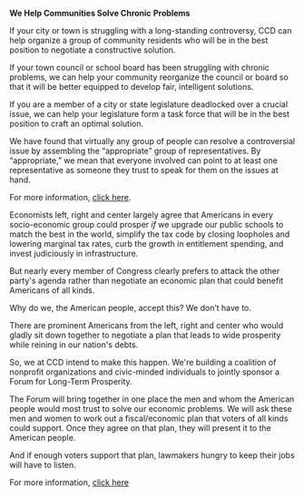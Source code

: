 **We Help Communities Solve Chronic** **Problems**

If your city or town is struggling with a long-standing controversy, CCD can help organize a group of community residents who will be in the best position to negotiate a constructive solution.

If your town council or school board has been struggling with chronic problems, we can help your community reorganize the council or board so that it will be better equipped to develop fair, intelligent solutions.

If you are a member of a city or state legislature deadlocked over a crucial issue, we can help your legislature form a task force that will be in the best position to craft an optimal solution.

We have found that virtually any group of people can resolve a controversial issue by assembling the “appropriate” group of representatives. By “appropriate,” we mean that everyone involved can point to at least one representative as someone they trust to speak for them on the issues at hand.

For more information, [click here][1].

Economists left, right and center largely agree that Americans in every socio-economic group could prosper _if_ we upgrade our public schools to match the best in the world, simplify the tax code by closing loopholes and lowering marginal tax rates,  curb the growth in entitlement spending, and invest judiciously in infrastructure.

But nearly every member of Congress clearly prefers to attack the other party's agenda rather than negotiate an economic plan that could benefit Americans of all kinds.

Why do we, the American people, accept this? We don’t have to.

There are prominent Americans from the left, right and center who would gladly sit down together to negotiate a plan that leads to wide prosperity while reining in our nation's debts.

So, we at CCD intend to make this happen. We're building a coalition of nonprofit organizations and civic-minded individuals to jointly sponsor a Forum for Long-Term Prosperity.

The Forum will bring together in one place the men and whom the American people would most trust to solve our economic problems. We will ask these men and women to work out a fiscal/economic plan that voters of all kinds could support. Once they agree on that plan, they will present it to the American people.

And if enough voters support that plan, lawmakers hungry to keep their jobs will have to listen.

For more information, [click here][2]

   [1]: http://www.genuinerepresentation.org/content/new-way-solve-community-problems
   [2]: http://genuinerepresentation.org/future